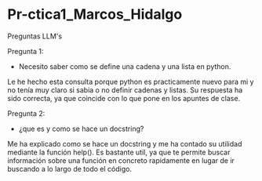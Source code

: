 # Pr-ctica1_Marcos_Hidalgo

Preguntas LLM's

Pregunta 1:

- Necesito saber como se define una cadena y una lista en python.

Le he hecho esta consulta porque python es practicamente nuevo para mi y no tenía muy claro si sabia o no definir cadenas y listas. Su respuesta ha sido correcta, ya que coincide con lo que pone en los apuntes de clase.

Pregunta 2: 

- ¿que es y como se hace un docstring?

Me ha explicado como se hace un docstring y me ha contado su utilidad mediante la función help(). Es bastante util, ya que te permite buscar información sobre una función en concreto rapidamente en lugar de ir buscando a lo largo de todo el código.